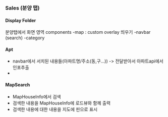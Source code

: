 ### Sales (분양 탭)
#### Display Folder
분양탭에서 화면 영역 components
-map : custom overlay 띄우기
-navbar (search)
-category 

#### Apt
- navbar에서 서치된 내용들(아파트명/주소(동,구...)) -> 전달받아서 아파트api에서 인포추출
- 

#### MapSearch
- MapHouseInfo에서 검색
- 검색한 내용을 MapHouseInfo에 로드뷰와 함께 출력
- 검색한 내용에 대한 내용을 지도에 핀으로 표시




